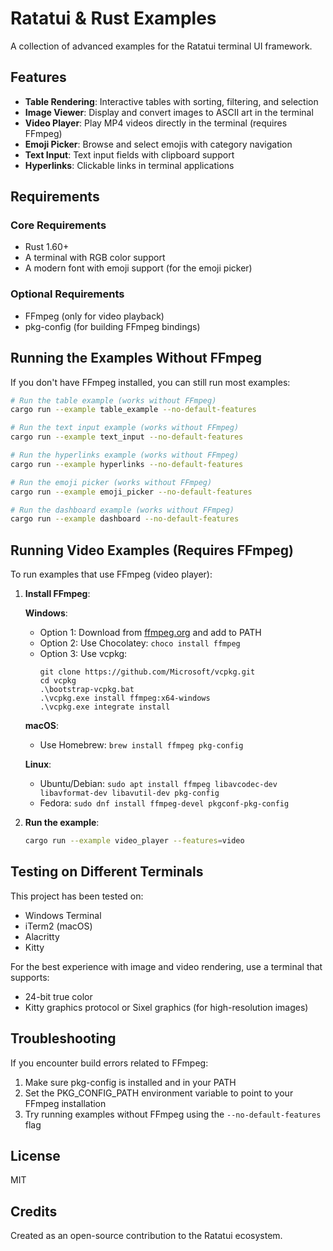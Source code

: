 # Ratatui & Rust Examples

A collection of advanced examples for the Ratatui terminal UI framework.

## Features

- **Table Rendering**: Interactive tables with sorting, filtering, and selection
- **Image Viewer**: Display and convert images to ASCII art in the terminal
- **Video Player**: Play MP4 videos directly in the terminal (requires FFmpeg)
- **Emoji Picker**: Browse and select emojis with category navigation
- **Text Input**: Text input fields with clipboard support
- **Hyperlinks**: Clickable links in terminal applications

## Requirements

### Core Requirements
- Rust 1.60+
- A terminal with RGB color support
- A modern font with emoji support (for the emoji picker)

### Optional Requirements
- FFmpeg (only for video playback)
- pkg-config (for building FFmpeg bindings)

## Running the Examples Without FFmpeg

If you don't have FFmpeg installed, you can still run most examples:

```bash
# Run the table example (works without FFmpeg)
cargo run --example table_example --no-default-features

# Run the text input example (works without FFmpeg)
cargo run --example text_input --no-default-features

# Run the hyperlinks example (works without FFmpeg)
cargo run --example hyperlinks --no-default-features

# Run the emoji picker (works without FFmpeg)
cargo run --example emoji_picker --no-default-features

# Run the dashboard example (works without FFmpeg)
cargo run --example dashboard --no-default-features
```

## Running Video Examples (Requires FFmpeg)

To run examples that use FFmpeg (video player):

1. **Install FFmpeg**:
   
   **Windows**:
   - Option 1: Download from [ffmpeg.org](https://ffmpeg.org/download.html) and add to PATH
   - Option 2: Use Chocolatey: `choco install ffmpeg`
   - Option 3: Use vcpkg: 
     ```
     git clone https://github.com/Microsoft/vcpkg.git
     cd vcpkg
     .\bootstrap-vcpkg.bat
     .\vcpkg.exe install ffmpeg:x64-windows
     .\vcpkg.exe integrate install
     ```

   **macOS**:
   - Use Homebrew: `brew install ffmpeg pkg-config`

   **Linux**:
   - Ubuntu/Debian: `sudo apt install ffmpeg libavcodec-dev libavformat-dev libavutil-dev pkg-config`
   - Fedora: `sudo dnf install ffmpeg-devel pkgconf-pkg-config`

2. **Run the example**:
   ```bash
   cargo run --example video_player --features=video
   ```

## Testing on Different Terminals

This project has been tested on:
- Windows Terminal
- iTerm2 (macOS)
- Alacritty
- Kitty

For the best experience with image and video rendering, use a terminal that supports:
- 24-bit true color
- Kitty graphics protocol or Sixel graphics (for high-resolution images)

## Troubleshooting

If you encounter build errors related to FFmpeg:

1. Make sure pkg-config is installed and in your PATH
2. Set the PKG_CONFIG_PATH environment variable to point to your FFmpeg installation
3. Try running examples without FFmpeg using the `--no-default-features` flag

## License

MIT

## Credits

Created as an open-source contribution to the Ratatui ecosystem.


